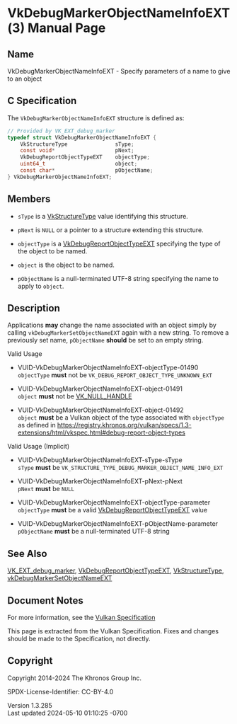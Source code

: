 # VkDebugMarkerObjectNameInfoEXT(3) Manual Page

## Name

VkDebugMarkerObjectNameInfoEXT - Specify parameters of a name to give to
an object



## <a href="#_c_specification" class="anchor"></a>C Specification

The `VkDebugMarkerObjectNameInfoEXT` structure is defined as:

``` c
// Provided by VK_EXT_debug_marker
typedef struct VkDebugMarkerObjectNameInfoEXT {
    VkStructureType               sType;
    const void*                   pNext;
    VkDebugReportObjectTypeEXT    objectType;
    uint64_t                      object;
    const char*                   pObjectName;
} VkDebugMarkerObjectNameInfoEXT;
```

## <a href="#_members" class="anchor"></a>Members

- `sType` is a [VkStructureType](https://registry.khronos.org/vulkan/specs/1.3-extensions/man/html/VkStructureType.html) value identifying
  this structure.

- `pNext` is `NULL` or a pointer to a structure extending this
  structure.

- `objectType` is a
  [VkDebugReportObjectTypeEXT](https://registry.khronos.org/vulkan/specs/1.3-extensions/man/html/VkDebugReportObjectTypeEXT.html)
  specifying the type of the object to be named.

- `object` is the object to be named.

- `pObjectName` is a null-terminated UTF-8 string specifying the name to
  apply to `object`.

## <a href="#_description" class="anchor"></a>Description

Applications **may** change the name associated with an object simply by
calling `vkDebugMarkerSetObjectNameEXT` again with a new string. To
remove a previously set name, `pObjectName` **should** be set to an
empty string.

Valid Usage

- <a href="#VUID-VkDebugMarkerObjectNameInfoEXT-objectType-01490"
  id="VUID-VkDebugMarkerObjectNameInfoEXT-objectType-01490"></a>
  VUID-VkDebugMarkerObjectNameInfoEXT-objectType-01490  
  `objectType` **must** not be `VK_DEBUG_REPORT_OBJECT_TYPE_UNKNOWN_EXT`

- <a href="#VUID-VkDebugMarkerObjectNameInfoEXT-object-01491"
  id="VUID-VkDebugMarkerObjectNameInfoEXT-object-01491"></a>
  VUID-VkDebugMarkerObjectNameInfoEXT-object-01491  
  `object` **must** not be [VK_NULL_HANDLE](https://registry.khronos.org/vulkan/specs/1.3-extensions/man/html/VK_NULL_HANDLE.html)

- <a href="#VUID-VkDebugMarkerObjectNameInfoEXT-object-01492"
  id="VUID-VkDebugMarkerObjectNameInfoEXT-object-01492"></a>
  VUID-VkDebugMarkerObjectNameInfoEXT-object-01492  
  `object` **must** be a Vulkan object of the type associated with
  `objectType` as defined in <a
  href="https://registry.khronos.org/vulkan/specs/1.3-extensions/html/vkspec.html#debug-report-object-types"
  class="bare" target="_blank"
  rel="noopener">https://registry.khronos.org/vulkan/specs/1.3-extensions/html/vkspec.html#debug-report-object-types</a>

Valid Usage (Implicit)

- <a href="#VUID-VkDebugMarkerObjectNameInfoEXT-sType-sType"
  id="VUID-VkDebugMarkerObjectNameInfoEXT-sType-sType"></a>
  VUID-VkDebugMarkerObjectNameInfoEXT-sType-sType  
  `sType` **must** be
  `VK_STRUCTURE_TYPE_DEBUG_MARKER_OBJECT_NAME_INFO_EXT`

- <a href="#VUID-VkDebugMarkerObjectNameInfoEXT-pNext-pNext"
  id="VUID-VkDebugMarkerObjectNameInfoEXT-pNext-pNext"></a>
  VUID-VkDebugMarkerObjectNameInfoEXT-pNext-pNext  
  `pNext` **must** be `NULL`

- <a href="#VUID-VkDebugMarkerObjectNameInfoEXT-objectType-parameter"
  id="VUID-VkDebugMarkerObjectNameInfoEXT-objectType-parameter"></a>
  VUID-VkDebugMarkerObjectNameInfoEXT-objectType-parameter  
  `objectType` **must** be a valid
  [VkDebugReportObjectTypeEXT](https://registry.khronos.org/vulkan/specs/1.3-extensions/man/html/VkDebugReportObjectTypeEXT.html) value

- <a href="#VUID-VkDebugMarkerObjectNameInfoEXT-pObjectName-parameter"
  id="VUID-VkDebugMarkerObjectNameInfoEXT-pObjectName-parameter"></a>
  VUID-VkDebugMarkerObjectNameInfoEXT-pObjectName-parameter  
  `pObjectName` **must** be a null-terminated UTF-8 string

## <a href="#_see_also" class="anchor"></a>See Also

[VK_EXT_debug_marker](https://registry.khronos.org/vulkan/specs/1.3-extensions/man/html/VK_EXT_debug_marker.html),
[VkDebugReportObjectTypeEXT](https://registry.khronos.org/vulkan/specs/1.3-extensions/man/html/VkDebugReportObjectTypeEXT.html),
[VkStructureType](https://registry.khronos.org/vulkan/specs/1.3-extensions/man/html/VkStructureType.html),
[vkDebugMarkerSetObjectNameEXT](https://registry.khronos.org/vulkan/specs/1.3-extensions/man/html/vkDebugMarkerSetObjectNameEXT.html)

## <a href="#_document_notes" class="anchor"></a>Document Notes

For more information, see the <a
href="https://registry.khronos.org/vulkan/specs/1.3-extensions/html/vkspec.html#VkDebugMarkerObjectNameInfoEXT"
target="_blank" rel="noopener">Vulkan Specification</a>

This page is extracted from the Vulkan Specification. Fixes and changes
should be made to the Specification, not directly.

## <a href="#_copyright" class="anchor"></a>Copyright

Copyright 2014-2024 The Khronos Group Inc.

SPDX-License-Identifier: CC-BY-4.0

Version 1.3.285  
Last updated 2024-05-10 01:10:25 -0700
